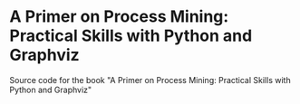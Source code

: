 # A Primer on Process Mining: Practical Skills with Python and Graphviz

Source code for the book "A Primer on Process Mining: Practical Skills with Python and Graphviz"
